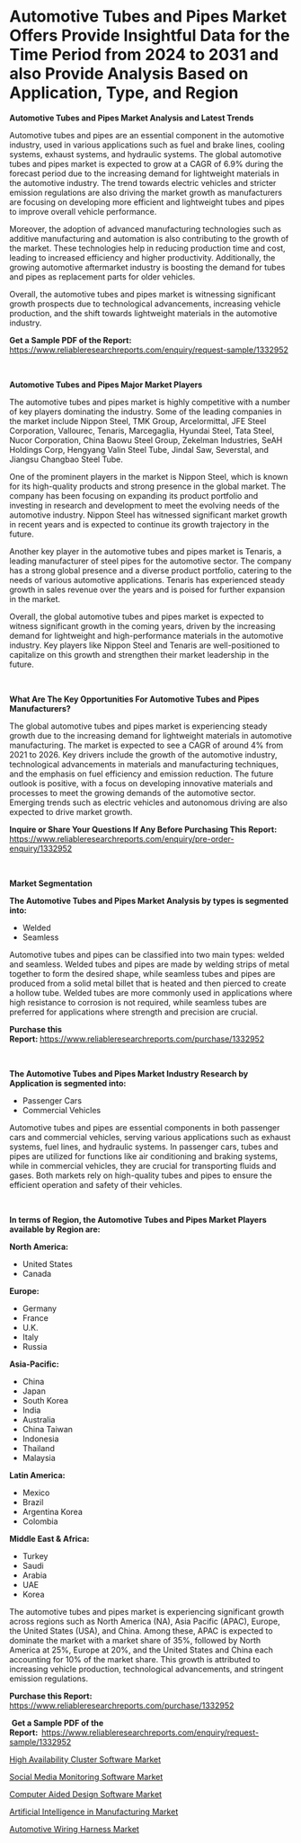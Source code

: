 <p><h1>Automotive Tubes and Pipes Market Offers Provide Insightful Data for the Time Period from 2024 to 2031 and also Provide Analysis Based on Application, Type, and Region</h1></p><p><strong>Automotive Tubes and Pipes Market Analysis and Latest Trends</strong></p>
<p><p>Automotive tubes and pipes are an essential component in the automotive industry, used in various applications such as fuel and brake lines, cooling systems, exhaust systems, and hydraulic systems. The global automotive tubes and pipes market is expected to grow at a CAGR of 6.9% during the forecast period due to the increasing demand for lightweight materials in the automotive industry. The trend towards electric vehicles and stricter emission regulations are also driving the market growth as manufacturers are focusing on developing more efficient and lightweight tubes and pipes to improve overall vehicle performance.</p><p>Moreover, the adoption of advanced manufacturing technologies such as additive manufacturing and automation is also contributing to the growth of the market. These technologies help in reducing production time and cost, leading to increased efficiency and higher productivity. Additionally, the growing automotive aftermarket industry is boosting the demand for tubes and pipes as replacement parts for older vehicles.</p><p>Overall, the automotive tubes and pipes market is witnessing significant growth prospects due to technological advancements, increasing vehicle production, and the shift towards lightweight materials in the automotive industry.</p></p>
<p><strong>Get a Sample PDF of the Report:&nbsp;</strong> <a href="https://www.reliableresearchreports.com/enquiry/request-sample/1332952">https://www.reliableresearchreports.com/enquiry/request-sample/1332952</a></p>
<p>&nbsp;</p>
<p><strong>Automotive Tubes and Pipes Major Market Players</strong></p>
<p><p>The automotive tubes and pipes market is highly competitive with a number of key players dominating the industry. Some of the leading companies in the market include Nippon Steel, TMK Group, Arcelormittal, JFE Steel Corporation, Vallourec, Tenaris, Marcegaglia, Hyundai Steel, Tata Steel, Nucor Corporation, China Baowu Steel Group, Zekelman Industries, SeAH Holdings Corp, Hengyang Valin Steel Tube, Jindal Saw, Severstal, and Jiangsu Changbao Steel Tube.</p><p>One of the prominent players in the market is Nippon Steel, which is known for its high-quality products and strong presence in the global market. The company has been focusing on expanding its product portfolio and investing in research and development to meet the evolving needs of the automotive industry. Nippon Steel has witnessed significant market growth in recent years and is expected to continue its growth trajectory in the future.</p><p>Another key player in the automotive tubes and pipes market is Tenaris, a leading manufacturer of steel pipes for the automotive sector. The company has a strong global presence and a diverse product portfolio, catering to the needs of various automotive applications. Tenaris has experienced steady growth in sales revenue over the years and is poised for further expansion in the market.</p><p>Overall, the global automotive tubes and pipes market is expected to witness significant growth in the coming years, driven by the increasing demand for lightweight and high-performance materials in the automotive industry. Key players like Nippon Steel and Tenaris are well-positioned to capitalize on this growth and strengthen their market leadership in the future.</p></p>
<p>&nbsp;</p>
<p><strong>What Are The Key Opportunities For Automotive Tubes and Pipes Manufacturers?</strong></p>
<p><p>The global automotive tubes and pipes market is experiencing steady growth due to the increasing demand for lightweight materials in automotive manufacturing. The market is expected to see a CAGR of around 4% from 2021 to 2026. Key drivers include the growth of the automotive industry, technological advancements in materials and manufacturing techniques, and the emphasis on fuel efficiency and emission reduction. The future outlook is positive, with a focus on developing innovative materials and processes to meet the growing demands of the automotive sector. Emerging trends such as electric vehicles and autonomous driving are also expected to drive market growth.</p></p>
<p><strong>Inquire or Share Your Questions If Any Before Purchasing This Report:</strong> <a href="https://www.reliableresearchreports.com/enquiry/pre-order-enquiry/1332952">https://www.reliableresearchreports.com/enquiry/pre-order-enquiry/1332952</a></p>
<p>&nbsp;</p>
<p><strong>Market Segmentation</strong></p>
<p><strong>The Automotive Tubes and Pipes Market Analysis by types is segmented into:</strong></p>
<p><ul><li>Welded</li><li>Seamless</li></ul></p>
<p><p>Automotive tubes and pipes can be classified into two main types: welded and seamless. Welded tubes and pipes are made by welding strips of metal together to form the desired shape, while seamless tubes and pipes are produced from a solid metal billet that is heated and then pierced to create a hollow tube. Welded tubes are more commonly used in applications where high resistance to corrosion is not required, while seamless tubes are preferred for applications where strength and precision are crucial.</p></p>
<p><strong>Purchase this Report:&nbsp;</strong><a href="https://www.reliableresearchreports.com/purchase/1332952">https://www.reliableresearchreports.com/purchase/1332952</a></p>
<p>&nbsp;</p>
<p><strong>The Automotive Tubes and Pipes Market Industry Research by Application is segmented into:</strong></p>
<p><ul><li>Passenger Cars</li><li>Commercial Vehicles</li></ul></p>
<p><p>Automotive tubes and pipes are essential components in both passenger cars and commercial vehicles, serving various applications such as exhaust systems, fuel lines, and hydraulic systems. In passenger cars, tubes and pipes are utilized for functions like air conditioning and braking systems, while in commercial vehicles, they are crucial for transporting fluids and gases. Both markets rely on high-quality tubes and pipes to ensure the efficient operation and safety of their vehicles.</p></p>
<p>&nbsp;</p>
<p><strong>In terms of Region, the Automotive Tubes and Pipes Market Players available by Region are:</strong></p>
<p>
    <p> <strong> North America: </strong>
        <ul>
            <li>United States</li>
            <li>Canada</li>
        </ul>
        </p> 
    <p> <strong> Europe: </strong>
        <ul>
            <li>Germany</li>
            <li>France</li>
            <li>U.K.</li>
            <li>Italy</li>
            <li>Russia</li>
        </ul>
        </p> 
    <p> <strong> Asia-Pacific: </strong>
        <ul>
            <li>China</li>
            <li>Japan</li>
            <li>South Korea</li>
            <li>India</li>
            <li>Australia</li>
            <li>China Taiwan</li>
            <li>Indonesia</li>
            <li>Thailand</li>
            <li>Malaysia</li>
        </ul>
        </p> 
    <p> <strong> Latin America: </strong>
        <ul>
            <li>Mexico</li>
            <li>Brazil</li>
            <li>Argentina Korea</li>
            <li>Colombia</li>
        </ul>
        </p> 
    <p> <strong> Middle East & Africa: </strong>
        <ul>
            <li>Turkey</li>
            <li>Saudi</li>
            <li>Arabia</li>
            <li>UAE</li>
            <li>Korea</li>
        </ul>
    </p>
    </p>
<p><p>The automotive tubes and pipes market is experiencing significant growth across regions such as North America (NA), Asia Pacific (APAC), Europe, the United States (USA), and China. Among these, APAC is expected to dominate the market with a market share of 35%, followed by North America at 25%, Europe at 20%, and the United States and China each accounting for 10% of the market share. This growth is attributed to increasing vehicle production, technological advancements, and stringent emission regulations.</p></p>
<p><strong>Purchase this Report: </strong><a href="https://www.reliableresearchreports.com/purchase/1332952">https://www.reliableresearchreports.com/purchase/1332952</a></p>
<p>&nbsp;<strong>Get a Sample PDF of the Report:&nbsp;&nbsp;</strong><a href="https://www.reliableresearchreports.com/enquiry/request-sample/1332952">https://www.reliableresearchreports.com/enquiry/request-sample/1332952</a></p>
<p><strong></strong></p>
<p><p><a href="https://medium.com/@seansandoval1935/decoding-high-availability-cluster-software-market-metrics-market-share-trends-and-growth-dbc208d0276a">High Availability Cluster Software Market</a></p><p><a href="https://medium.com/@seansandoval1935/social-media-monitoring-software-nbsp-market-focuses-on-market-share-size-and-projected-forecast-c69e9c860a9e">Social Media Monitoring Software Market</a></p><p><a href="https://medium.com/@seansandoval1935/computer-aided-design-software-market-size-and-market-trends-complete-industry-overview-2024-to-5c1f4ab28f63">Computer Aided Design Software Market</a></p><p><a href="https://medium.com/@armandhilll1/artificial-intelligence-in-manufacturing-market-share-evolution-and-market-growth-trends-2024-61acd180a8f2">Artificial Intelligence in Manufacturing Market</a></p><p><a href="https://medium.com/@seansandoval1935/automotive-wiring-harness-market-size-market-outlook-and-market-forecast-2024-to-2031-3b8080be7bae">Automotive Wiring Harness Market</a></p></p>